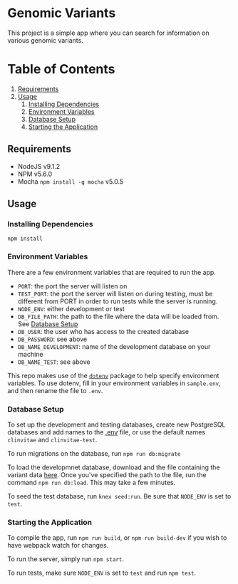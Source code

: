 # Genomic Variants

This project is a simple app where you can search for information on various genomic variants.

# Table of Contents

1. [Requirements](#requirements)
1. [Usage](#Usage)
   1. [Installing Dependencies](#installing-dependencies)
   1. [Environment Variables](#environment-variables)
   1. [Database Setup](#database-setup)
   1. [Starting the Application](#starting-the-application)

## Requirements

- NodeJS v9.1.2
- NPM v5.6.0
- Mocha `npm install -g mocha` v5.0.5

## Usage

### Installing Dependencies

`npm install`

### Environment Variables

There are a few environment variables that are required to run the app.

- `PORT`: the port the server will listen on
- `TEST_PORT`: the port the server will listen on during testing, must be different from PORT in order to run tests while the server is running.
- `NODE_ENV`: either development or test
- `DB_FILE_PATH`: the path to the file where the data will be loaded from. See [Database Setup](#database-setup)
- `DB_USER`: the user who has access to the created database
- `DB_PASSWORD`: see above
- `DB_NAME_DEVELOPMENT`: name of the development database on your machine
- `DB_NAME_TEST`: see above


This repo makes use of the [`dotenv`](https://www.npmjs.com/package/dotenv) package to help specify environment variables. To use dotenv, fill in your environment variables in `sample.env`, and then rename the file to `.env`.

### Database Setup

To set up the development and testing databases, create new PostgreSQL databases and add names to the [.env](#environment-variables) file, or use the default names `clinvitae` and `clinvitae-test`.

To run migrations on the database, run `npm run db:migrate`

To load the developmnet database, download and the file containing the variant data [here](http://clinvitae.invitae.com/download). Once you've specified the path to the file, run the command `npm run db:load`. This may take a few minutes.

To seed the test database, run `knex seed:run`. Be sure that `NODE_ENV` is set to `test`.

### Starting the Application

To compile the app, run `npm run build`, or `npm run build-dev` if you wish to have webpack watch for changes.

To run the server, simply run `npm start`.

To run tests, make sure `NODE_ENV` is set to `test` and run `npm test`.
